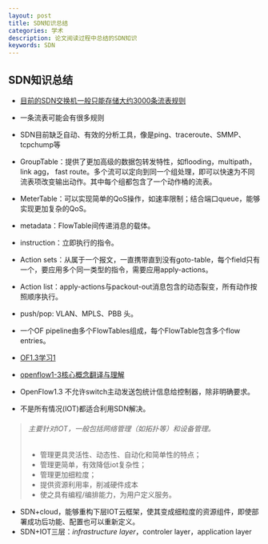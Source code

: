 ```yaml
---
layout: post
title: SDN知识总结 
categories: 学术
description: 论文阅读过程中总结的SDN知识
keywords: SDN
---
```


## SDN知识总结

* [目前的SDN交换机一般只能存储大约3000条流表规则](http://ieeexplore.ieee.org/document/7524500/)



* 一条流表可能会有很多规则



* SDN目前缺乏自动、有效的分析工具，像是ping、traceroute、SMMP、tcpchump等
* GroupTable：提供了更加高级的数据包转发特性，如flooding，multipath，link agg， fast route。多个流可以定向到同一个组处理，即可以快速为不同流表项改变输出动作。其中每个组都包含了一个动作桶的流表。
* MeterTable：可以实现简单的QoS操作，如速率限制；结合端口queue，能够实现更加复杂的QoS。
* metadata：FlowTable间传递消息的载体。
* instruction：立即执行的指令。
* Action sets：从属于一个报文，一直携带直到没有goto-table，每个field只有一个，要应用多个同一类型的指令，需要应用apply-actions。
* Action list：apply-actions与packout-out消息包含的动态裂变，所有动作按照顺序执行。
* push/pop: VLAN、MPLS、PBB 头。
* 一个OF pipeline由多个FlowTables组成，每个FlowTable包含多个flow entries。
* [OF1.3学习1](http://www.cnblogs.com/CasonChan/p/4623931.html)
* [openflow1-3核心概念翻译与理解](http://www.anwcl.com/wordpress/openflow1-3%E6%A0%B8%E5%BF%83%E6%A6%82%E5%BF%B5%E7%BF%BB%E8%AF%91%E4%B8%8E%E7%90%86%E8%A7%A3/)
* OpenFlow1.3 不允许switch主动发送包统计信息给控制器，除非明确要求。
* 不是所有情况(IOT)都适合利用SDN解决。


> ###### 主要针对IOT，一般包括网络管理（如拓扑等）和设备管理。
>
> * 管理更具灵活性、动态性、自动化和简单性的特点；
> * 管理更简单，有效降低iot复杂性；
> * 管理更加细粒度；
> * 提供资源利用率，削减硬件成本
> * 使之具有编程/编排能力，为用户定义服务。

* SDN+cloud，能够重构下层IOT云框架，使其变成细粒度的资源组件，即使部署成功后功能、配置也可以重新定义。
* SDN+IOT三层：*infrastructure layer*，controler layer，application layer




